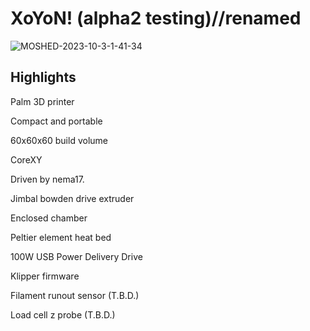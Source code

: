 # XoYoN! (alpha2 testing)//renamed

![MOSHED-2023-10-3-1-41-34](https://github.com/Nekozombie666/PoYoN/assets/54419831/97da6006-b138-4203-af00-b51859339df4)

## Highlights
Palm 3D printer

Compact and portable

60x60x60 build volume

CoreXY 

Driven by nema17. 

Jimbal bowden drive extruder

Enclosed chamber

Peltier element heat bed

100W USB Power Delivery Drive

Klipper firmware

Filament runout sensor (T.B.D.)

Load cell z probe (T.B.D.)
